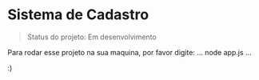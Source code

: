 <h1> Sistema de Cadastro </h1>

> Status do projeto: Em desenvolvimento
 
Para rodar esse projeto na sua maquina, por favor digite:
...
node app.js
...

:)